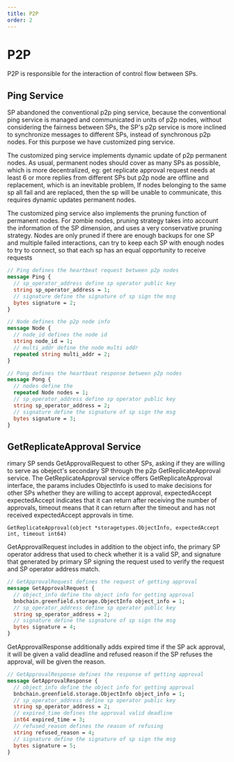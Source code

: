 ```yaml
---
title: P2P
order: 2
---
```


# P2P

P2P is responsible for the interaction of control flow between SPs.

## Ping Service

SP abandoned the conventional p2p ping service, because the conventional ping service is managed and communicated in 
units of p2p nodes, without considering the fairness between SPs, the SP's p2p service is more inclined to synchronize 
messages to different SPs, instead of synchronous p2p nodes. For this purpose we have customized ping service.

The customized ping service implements dynamic update of p2p permanent nodes. As usual, permanent nodes should cover as 
many SPs as possible, which is more decentralized, eg: get replicate approval request needs at least 6 or more replies 
from different SPs but p2p node are offline and replacement, which is an inevitable problem, If nodes belonging to the 
same sp all fail and are replaced, then the sp will be unable to communicate, this requires dynamic updates permanent nodes.

The customized ping service also implements the pruning function of permanent nodes. For zombie nodes, pruning strategy 
takes into account the information of the SP dimension, and uses a very conservative pruning strategy. Nodes are only 
pruned if there are enough backups for one SP and multiple failed interactions, can try to keep each SP with enough nodes 
to try to connect, so that each sp has an equal opportunity to receive requests

```protobuf
// Ping defines the heartbeat request between p2p nodes
message Ping {
  // sp_operator_address define sp operator public key
  string sp_operator_address = 1;
  // signature define the signature of sp sign the msg
  bytes signature = 2;
}

// Node defines the p2p node info
message Node {
  // node_id defines the node id
  string node_id = 1;
  // multi_addr define the node multi addr
  repeated string multi_addr = 2;
}

// Pong defines the heartbeat response between p2p nodes
message Pong {
  // nodes define the
  repeated Node nodes = 1;
  // sp_operator_address define sp operator public key
  string sp_operator_address = 2;
  // signature define the signature of sp sign the msg
  bytes signature = 3;
}

```

## GetReplicateApproval Service

rimary SP sends GetApprovalRequest to other SPs, asking if they are willing to serve as obeject's secondary SP through
the p2p GetReplicateApproval service. The GetReplicateApproval service offers GetReplicateApproval interface, the params
includes ObjectInfo is used to make decisions for other SPs whether they are willing to accept approval, expectedAccept
expectedAccept indicates that it can return after receiving the number of approvals, timeout means that it can return 
after the timeout and has not received expectedAccept approvals in time.

```golang
GetReplicateApproval(object *storagetypes.ObjectInfo, expectedAccept int, timeout int64) 
```

GetApprovalRequest includes in addition to the object info, the primary SP operator address that used to check whether 
it is a valid SP, and signature that generated by primary SP signing the request used to verify the request 
and SP operator address match.

```protobuf
// GetApprovalRequest defines the request of getting approval
message GetApprovalRequest {
  // object_info define the object info for getting approval
  bnbchain.greenfield.storage.ObjectInfo object_info = 1;
  // sp_operator_address define sp operator public key
  string sp_operator_address = 2;
  // signature define the signature of sp sign the msg
  bytes signature = 4;
}
```

GetApprovalResponse additionally adds expired time if the SP ack approval, it will be given a valid deadline and 
refused reason if the SP refuses the approval, will be given the reason.

```protobuf
// GetApprovalResponse defines the response of getting approval
message GetApprovalResponse {
  // object_info define the object info for getting approval
  bnbchain.greenfield.storage.ObjectInfo object_info = 1;
  // sp_operator_address define sp operator public key
  string sp_operator_address = 2;
  // expired_time defines the approval valid deadline
  int64 expired_time = 3;
  // refused_reason defines the reason of refusing
  string refused_reason = 4;
  // signature define the signature of sp sign the msg
  bytes signature = 5;
}
```